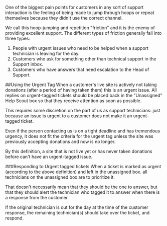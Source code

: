 One of the biggest pain points for customers in any sort of support interaction is the feeling of being made to jump through hoops or repeat themselves because they didn't use the correct channel. 

We call this hoop-jumping and repetition "friction" and it is the enemy of providing excellent support. The different types of friction generally fall into three types:

1. People with urgent issues who need to be helped when a support technician is leaving for the day.
1. Customers who ask for something other than technical support in the Support inbox.
1. Customers who have answers that need escalation to the Head of Support.

##Using the Urgent Tag
When a customer's live site is actively not taking donations (after a period of having taken them) this is an urgent issue. All replies on urgent-tagged tickets should be placed back in the "Unassigned" Help Scout box so that they receive attention as soon as possible. 

This requires some discretion on the part of us as support technicians: just because an issue is urgent to a customer does not make it an urgent-tagged ticket.

Even if the person contacting us is on a tight deadline and has tremendous urgency, it does not fit the criteria for the urgent tag unless the site was previously accepting donations and now is no longer. 

By this definition, a site that is not live yet or has never taken donations before can't have an urgent-tagged issue. 

###Responding to Urgent tagged tickets
When a ticket is marked as urgent (according to the above definition) and left in the unassigned box. all technicians on the unassigned box are to prioritize it. 

That doesn't necessarily mean that they should be the one to answer, but that they should alert the technician who tagged it to answer when there is a response from the customer. 

If the original technician is out for the day at the time of the customer response, the remaining technician(s) should take over the ticket, and respond. 